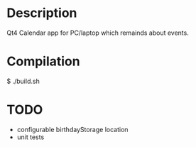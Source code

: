 Description
==========
Qt4 Calendar app for PC/laptop which remainds about events.

Compilation
===========
$ ./build.sh

TODO
====
- configurable birthdayStorage location
- unit tests
